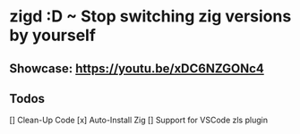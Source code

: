 # zigd :D ~ Stop switching zig versions by yourself

## Showcase: https://youtu.be/xDC6NZGONc4

## Todos
[] Clean-Up Code
[x] Auto-Install Zig
[] Support for VSCode zls plugin